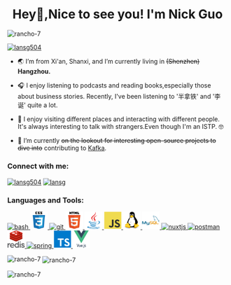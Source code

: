 <h1 align="center">Hey👋,Nice to see you! I'm Nick Guo</h1>
<p align="left"> <img src="https://komarev.com/ghpvc/?username=rancho-7&label=Profile%20views&color=0e75b6&style=flat" alt="rancho-7" /> </p>

<p align="left"> <a href="https://twitter.com/lansg504" target="blank"><img src="https://img.shields.io/twitter/follow/lansg504?logo=twitter&style=for-the-badge" alt="lansg504" /></a> </p>

- 🌏 I’m from Xi'an, Shanxi, and I’m currently living in ~~(Shenzhen)~~  **Hangzhou.**

- 🎧 I enjoy listening to podcasts and reading books,especially those about business stories. Recently, I've been listening to '半拿铁' and '李诞' quite a lot.

- 🚶 I enjoy visiting different places and interacting with different people. It's always interesting to talk with strangers.Even though I'm an ISTP. 🤓

- 🤝 I’m currently ~~on the lookout for interesting open-source projects to dive into~~ contributing to [Kafka](https://github.com/apache/kafka).

<h3 align="left">Connect with me:</h3>
<p align="left">
<a href="https://twitter.com/lansg504" target="blank"><img align="center" src="https://raw.githubusercontent.com/rahuldkjain/github-profile-readme-generator/master/src/images/icons/Social/twitter.svg" alt="lansg504" height="30" width="40" /></a>
<a href="https://linkedin.com/in/lansg" target="blank"><img align="center" src="https://raw.githubusercontent.com/rahuldkjain/github-profile-readme-generator/master/src/images/icons/Social/linked-in-alt.svg" alt="lansg" height="30" width="40" /></a>
</p>

<h3 align="left">Languages and Tools:</h3>
<p align="left"> <a href="https://www.gnu.org/software/bash/" target="_blank" rel="noreferrer"> <img src="https://www.vectorlogo.zone/logos/gnu_bash/gnu_bash-icon.svg" alt="bash" width="40" height="40"/> </a> <a href="https://www.w3schools.com/css/" target="_blank" rel="noreferrer"> <img src="https://raw.githubusercontent.com/devicons/devicon/master/icons/css3/css3-original-wordmark.svg" alt="css3" width="40" height="40"/> </a> <a href="https://git-scm.com/" target="_blank" rel="noreferrer"> <img src="https://www.vectorlogo.zone/logos/git-scm/git-scm-icon.svg" alt="git" width="40" height="40"/> </a> <a href="https://www.w3.org/html/" target="_blank" rel="noreferrer"> <img src="https://raw.githubusercontent.com/devicons/devicon/master/icons/html5/html5-original-wordmark.svg" alt="html5" width="40" height="40"/> </a> <a href="https://www.java.com" target="_blank" rel="noreferrer"> <img src="https://raw.githubusercontent.com/devicons/devicon/master/icons/java/java-original.svg" alt="java" width="40" height="40"/> </a> <a href="https://developer.mozilla.org/en-US/docs/Web/JavaScript" target="_blank" rel="noreferrer"> <img src="https://raw.githubusercontent.com/devicons/devicon/master/icons/javascript/javascript-original.svg" alt="javascript" width="40" height="40"/> </a> <a href="https://www.linux.org/" target="_blank" rel="noreferrer"> <img src="https://raw.githubusercontent.com/devicons/devicon/master/icons/linux/linux-original.svg" alt="linux" width="40" height="40"/> </a> <a href="https://www.mysql.com/" target="_blank" rel="noreferrer"> <img src="https://raw.githubusercontent.com/devicons/devicon/master/icons/mysql/mysql-original-wordmark.svg" alt="mysql" width="40" height="40"/> </a> <a href="https://nuxtjs.org/" target="_blank" rel="noreferrer"> <img src="https://www.vectorlogo.zone/logos/nuxtjs/nuxtjs-icon.svg" alt="nuxtjs" width="40" height="40"/> </a> <a href="https://postman.com" target="_blank" rel="noreferrer"> <img src="https://www.vectorlogo.zone/logos/getpostman/getpostman-icon.svg" alt="postman" width="40" height="40"/> </a> <a href="https://redis.io" target="_blank" rel="noreferrer"> <img src="https://raw.githubusercontent.com/devicons/devicon/master/icons/redis/redis-original-wordmark.svg" alt="redis" width="40" height="40"/> </a> <a href="https://spring.io/" target="_blank" rel="noreferrer"> <img src="https://www.vectorlogo.zone/logos/springio/springio-icon.svg" alt="spring" width="40" height="40"/> </a> <a href="https://www.typescriptlang.org/" target="_blank" rel="noreferrer"> <img src="https://raw.githubusercontent.com/devicons/devicon/master/icons/typescript/typescript-original.svg" alt="typescript" width="40" height="40"/> </a> <a href="https://vuejs.org/" target="_blank" rel="noreferrer"> <img src="https://raw.githubusercontent.com/devicons/devicon/master/icons/vuejs/vuejs-original-wordmark.svg" alt="vuejs" width="40" height="40"/> </a> </p>

<p><img align="left" src="https://github-readme-stats.vercel.app/api/top-langs?username=rancho-7&show_icons=true&locale=en&layout=compact" alt="rancho-7" /></p>

<p>&nbsp;<img align="center" src="https://github-readme-stats.vercel.app/api?username=rancho-7&show_icons=true&locale=en" alt="rancho-7" /></p>

<p><img align="center" src="https://github-readme-streak-stats.herokuapp.com/?user=rancho-7&" alt="rancho-7" /></p>
